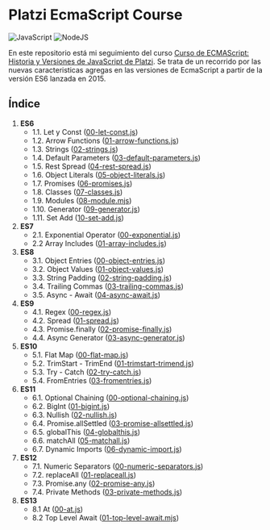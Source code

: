 # Platzi EcmaScript Course

![JavaScript](https://img.shields.io/badge/JavaScript-323330?style=for-the-badge&logo=javascript&logoColor=F7DF1E)
![NodeJS](https://img.shields.io/badge/Node%20js-339933?style=for-the-badge&logo=nodedotjs&logoColor=white)

En este repositorio está mi seguimiento del curso [Curso de ECMAScript: Historia y Versiones de JavaScript de Platzi](https://platzi.com/cursos/ecmascript-6/). Se trata de un recorrido por las nuevas caracteristicas agregas en las versiones de EcmaScript a partir de la versión ES6 lanzada en 2015.

## Índice

1. **ES6**
   - 1.1. Let y Const ([00-let-const.js](./src/es6/00-let-const.js))
   - 1.2. Arrow Functions ([01-arrow-functions.js](./src/es6/01-arrow-functions.js))
   - 1.3. Strings ([02-strings.js](./src/es6/02-strings.js))
   - 1.4. Default Parameters ([03-default-parameters.js](./src/es6/03-default-parameters.js))
   - 1.5. Rest Spread ([04-rest-spread.js](./src/es6/04-rest-spread.js))
   - 1.6. Object Literals ([05-object-literals.js](./src/es6/05-object-literals.js))
   - 1.7. Promises ([06-promises.js](./src/es6/06-promises.js))
   - 1.8. Classes ([07-classes.js](./src/es6/07-classes.js))
   - 1.9. Modules ([08-module.mjs](./src/es6/08-module.mjs))
   - 1.10. Generator ([09-generator.js](./src/es6/09-generator.js))
   - 1.11. Set Add ([10-set-add.js](./src/es6/10-set-add.js))
2. **ES7**
   - 2.1. Exponential Operator ([00-exponential.js](./src/es7/00-exponential.js))
   - 2.2 Array Includes ([01-array-includes.js](./src/es7/01-array-includes.js))
3. **ES8**
   - 3.1. Object Entries ([00-object-entries.js](./src/es8/00-object-entries.js))
   - 3.2. Object Values ([01-object-values.js](./src/es8/01-object-values.js))
   - 3.3. String Padding ([02-string-padding.js](./src/es8/02-string-padding.js))
   - 3.4. Trailing Commas ([03-trailing-commas.js](./src/es8/03-trailing-commas.js))
   - 3.5. Async - Await ([04-async-await.js](./src/es8/04-async-await.js))
4. **ES9**
   - 4.1. Regex ([00-regex.js](./src/es9/00-regex.js))
   - 4.2. Spread ([01-spread.js](./src/es9/01-spread.js))
   - 4.3. Promise.finally ([02-promise-finally.js](./src/es9/02-promise-finally.js))
   - 4.4. Async Generator ([03-async-generator.js](./src/es9/03-async-generator.js))
5. **ES10**
   - 5.1. Flat Map ([00-flat-map.js](./src/es10/00-flat-map.js))
   - 5.2. TrimStart - TrimEnd ([01-trimstart-trimend.js](./src/es10/01-trimstart-trimend.js))
   - 5.3. Try - Catch ([02-try-catch.js](./src/es10/02-try-catch.js))
   - 5.4. FromEntries ([03-fromentries.js](./src/es10/03-fromentries.js))
6. **ES11**
   - 6.1. Optional Chaining ([00-optional-chaining.js](./src/es11/00-optional-chaining.js))
   - 6.2. BigInt ([01-bigint.js](./src/es11/01-bigint.js))
   - 6.3. Nullish ([02-nullish.js](./src/es11/02-nullish.js))
   - 6.4. Promise.allSettled ([03-promise-allsettled.js](./src/es11/03-promise-allsettled.js))
   - 6.5. globalThis ([04-globalthis.js](./src/es11/04-globalthis.js))
   - 6.6. matchAll ([05-matchall.js](./src/es11/05-matchall.js))
   - 6.7. Dynamic Imports ([06-dynamic-import.js](./src/es11/06-dynamic-import.js))
7. **ES12**
   - 7.1. Numeric Separators ([00-numeric-separators.js](./src/es12/00-numeric-separators.js))
   - 7.2. replaceAll ([01-replaceall.js](./src/es12/01-replaceall.js))
   - 7.3. Promise.any ([02-promise-any.js](./src/es12/02-promise-any.js))
   - 7.4. Private Methods ([03-private-methods.js](./src/es12/03-private-methods.js))
8. **ES13**
   - 8.1 At ([00-at.js](./src/es13/00-at.js))
   - 8.2 Top Level Await ([01-top-level-await.mjs](./src/es13/01-top-level-await.mjs))